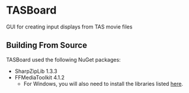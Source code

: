 # TASBoard
GUI for creating input displays from TAS movie files

## Building From Source
TASBoard used the following NuGet packages:
- SharpZipLib 1.3.3
- FFMediaToolkit 4.1.2
  - For Windows, you will also need to install the libraries listed [here](https://github.com/radek-k/FFMediaToolkit#setup). 
